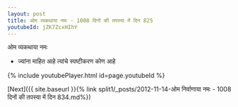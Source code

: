 ```yaml
---
layout: post
title: ओम व्यकथाया नमः - 1008 दिनों की तपस्या में दिन 825
youtubeId: jZK7ZcxHIhY
---
```

 
 
 ओम व्यकथाया नमः  
 
 -  ज्यांना माहित आहे त्यांचे स्पष्टीकरण कोण आहे 
 
  
 
  
 
 
 
 
 
 


{% include youtubePlayer.html id=page.youtubeId %}
 
[Next]({{ site.baseurl }}{% link  split1/_posts/2012-11-14-ओम निर्वाणाया नमः - 1008 दिनों की तपस्या में दिन 834.md%})
 
